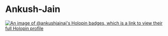 # Ankush-Jain

[![An image of @ankushjainaj's Holopin badges, which is a link to view their full Holopin profile](https://holopin.me/ankushjainaj)](https://holopin.io/@ankushjainaj)
